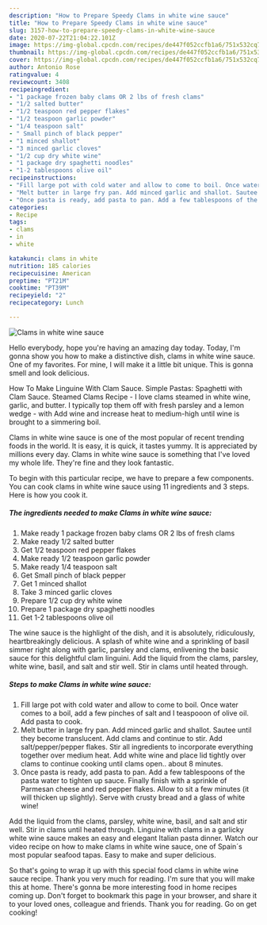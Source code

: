 ```yaml
---
description: "How to Prepare Speedy Clams in white wine sauce"
title: "How to Prepare Speedy Clams in white wine sauce"
slug: 3157-how-to-prepare-speedy-clams-in-white-wine-sauce
date: 2020-07-22T21:04:22.101Z
image: https://img-global.cpcdn.com/recipes/de447f052ccfb1a6/751x532cq70/clams-in-white-wine-sauce-recipe-main-photo.jpg
thumbnail: https://img-global.cpcdn.com/recipes/de447f052ccfb1a6/751x532cq70/clams-in-white-wine-sauce-recipe-main-photo.jpg
cover: https://img-global.cpcdn.com/recipes/de447f052ccfb1a6/751x532cq70/clams-in-white-wine-sauce-recipe-main-photo.jpg
author: Antonio Rose
ratingvalue: 4
reviewcount: 3408
recipeingredient:
- "1 package frozen baby clams OR 2 lbs of fresh clams"
- "1/2 salted butter"
- "1/2 teaspoon red pepper flakes"
- "1/2 teaspoon garlic powder"
- "1/4 teaspoon salt"
- " Small pinch of black pepper"
- "1 minced shallot"
- "3 minced garlic cloves"
- "1/2 cup dry white wine"
- "1 package dry spaghetti noodles"
- "1-2 tablespoons olive oil"
recipeinstructions:
- "Fill large pot with cold water and allow to come to boil. Once water comes to a boil, add a few pinches of salt and I teaspooon of olive oil. Add pasta to cook."
- "Melt butter in large fry pan. Add minced garlic and shallot. Sautee until they become translucent. Add clams and continue to stir. Add salt/pepper/pepper flakes. Stir all ingredients to incorporate everything together over medium heat. Add white wine and place lid tightly over clams to continue cooking until clams open.. about 8 minutes."
- "Once pasta is ready, add pasta to pan. Add a few tablespoons of the pasta water to tighten up sauce. Finally finish with a sprinkle of Parmesan cheese and red pepper flakes. Allow to sit a few minutes (it will thicken up slightly). Serve with crusty bread and a glass of white wine!"
categories:
- Recipe
tags:
- clams
- in
- white

katakunci: clams in white 
nutrition: 185 calories
recipecuisine: American
preptime: "PT21M"
cooktime: "PT39M"
recipeyield: "2"
recipecategory: Lunch

---
```



![Clams in white wine sauce](https://img-global.cpcdn.com/recipes/de447f052ccfb1a6/751x532cq70/clams-in-white-wine-sauce-recipe-main-photo.jpg)

Hello everybody, hope you're having an amazing day today. Today, I'm gonna show you how to make a distinctive dish, clams in white wine sauce. One of my favorites. For mine, I will make it a little bit unique. This is gonna smell and look delicious.

How To Make Linguine With Clam Sauce. Simple Pastas: Spaghetti with Clam Sauce. Steamed Clams Recipe - I love clams steamed in white wine, garlic, and butter. I typically top them off with fresh parsley and a lemon wedge - with Add wine and increase heat to medium-high until wine is brought to a simmering boil.

Clams in white wine sauce is one of the most popular of recent trending foods in the world. It is easy, it is quick, it tastes yummy. It is appreciated by millions every day. Clams in white wine sauce is something that I've loved my whole life. They're fine and they look fantastic.


To begin with this particular recipe, we have to prepare a few components. You can cook clams in white wine sauce using 11 ingredients and 3 steps. Here is how you cook it.

<!--inarticleads1-->

##### The ingredients needed to make Clams in white wine sauce:

1. Make ready 1 package frozen baby clams OR 2 lbs of fresh clams
1. Make ready 1/2 salted butter
1. Get 1/2 teaspoon red pepper flakes
1. Make ready 1/2 teaspoon garlic powder
1. Make ready 1/4 teaspoon salt
1. Get  Small pinch of black pepper
1. Get 1 minced shallot
1. Take 3 minced garlic cloves
1. Prepare 1/2 cup dry white wine
1. Prepare 1 package dry spaghetti noodles
1. Get 1-2 tablespoons olive oil


The wine sauce is the highlight of the dish, and it is absolutely, ridiculously, heartbreakingly delicious. A splash of white wine and a sprinkling of basil simmer right along with garlic, parsley and clams, enlivening the basic sauce for this delightful clam linguini. Add the liquid from the clams, parsley, white wine, basil, and salt and stir well. Stir in clams until heated through. 

<!--inarticleads2-->

##### Steps to make Clams in white wine sauce:

1. Fill large pot with cold water and allow to come to boil. Once water comes to a boil, add a few pinches of salt and I teaspooon of olive oil. Add pasta to cook.
1. Melt butter in large fry pan. Add minced garlic and shallot. Sautee until they become translucent. Add clams and continue to stir. Add salt/pepper/pepper flakes. Stir all ingredients to incorporate everything together over medium heat. Add white wine and place lid tightly over clams to continue cooking until clams open.. about 8 minutes.
1. Once pasta is ready, add pasta to pan. Add a few tablespoons of the pasta water to tighten up sauce. Finally finish with a sprinkle of Parmesan cheese and red pepper flakes. Allow to sit a few minutes (it will thicken up slightly). Serve with crusty bread and a glass of white wine!


Add the liquid from the clams, parsley, white wine, basil, and salt and stir well. Stir in clams until heated through. Linguine with clams in a garlicky white wine sauce makes an easy and elegant Italian pasta dinner. Watch our video recipe on how to make clams in white wine sauce, one of Spain´s most popular seafood tapas. Easy to make and super delicious. 

So that's going to wrap it up with this special food clams in white wine sauce recipe. Thank you very much for reading. I'm sure that you will make this at home. There's gonna be more interesting food in home recipes coming up. Don't forget to bookmark this page in your browser, and share it to your loved ones, colleague and friends. Thank you for reading. Go on get cooking!
